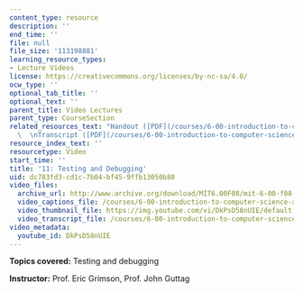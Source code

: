 ```yaml
---
content_type: resource
description: ''
end_time: ''
file: null
file_size: '113198881'
learning_resource_types:
- Lecture Videos
license: https://creativecommons.org/licenses/by-nc-sa/4.0/
ocw_type: ''
optional_tab_title: ''
optional_text: ''
parent_title: Video Lectures
parent_type: CourseSection
related_resources_text: "Handout ([PDF](/courses/6-00-introduction-to-computer-science-and-programming-fall-2008/resources/lec11-1))\
  \  \nTranscript ([PDF](/courses/6-00-introduction-to-computer-science-and-programming-fall-2008/resources/6-00f08-l11))"
resource_index_text: ''
resourcetype: Video
start_time: ''
title: '11: Testing and Debugging'
uid: dc783fd3-cd1c-7b04-bf45-9ffb13050b80
video_files:
  archive_url: http://www.archive.org/download/MIT6.00F08/mit-6-00-f08-lec11_300k.mp4
  video_captions_file: /courses/6-00-introduction-to-computer-science-and-programming-fall-2008/7f679c90a1f15ebb89f0bb53f0bfd154_DkPsD58nUIE.vtt
  video_thumbnail_file: https://img.youtube.com/vi/DkPsD58nUIE/default.jpg
  video_transcript_file: /courses/6-00-introduction-to-computer-science-and-programming-fall-2008/cf8708825fd497cef6e4c7c2f47621ee_DkPsD58nUIE.pdf
video_metadata:
  youtube_id: DkPsD58nUIE
---
```


**Topics covered:** Testing and debugging

**Instructor:** Prof. Eric Grimson, Prof. John Guttag

